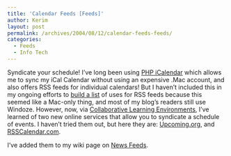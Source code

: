 ```yaml
---
title: 'Calendar Feeds [Feeds]'
author: Kerim
layout: post
permalink: /archives/2004/08/12/calendar-feeds-feeds/
categories:
  - Feeds
  - Info Tech
---
```

Syndicate your schedule! I&#8217;ve long been using <a href="http://phpicalendar.net/forums/" onclick="_gaq.push(['_trackEvent', 'outbound-article', 'http://phpicalendar.net/forums/', 'PHP iCalendar']);" >PHP iCalendar</a> which allows me to sync my iCal Calendar without using an expensive .Mac account, and also offers RSS feeds for individual calendars! But I haven&#8217;t included this in my ongoing efforts to <a href="http://test.oxus.net/archives/cat_feeds.html" onclick="_gaq.push(['_trackEvent', 'outbound-article', 'http://test.oxus.net/archives/cat_feeds.html', 'build a list']);" >build a list</a> of uses for RSS feeds because this seemed like a Mac-only thing, and most of my blog&#8217;s readers still use Windoze. However, now, via <a href="http://www.criticalmethods.org/collab/2004/8/news.htm#1091616873500" onclick="_gaq.push(['_trackEvent', 'outbound-article', 'http://www.criticalmethods.org/collab/2004/8/news.htm#1091616873500', 'Collaborative Learning Environments']);" >Collaborative Learning Environments</a>, I&#8217;ve learned of two new online services that allow you to syndicate a schedule of events. I haven&#8217;t tried them out, but here they are: <a href="http://www.upcoming.org/" onclick="_gaq.push(['_trackEvent', 'outbound-article', 'http://www.upcoming.org/', 'Upcoming.org']);" >Upcoming.org</a>, and <a href="http://www.rsscalendar.com/" onclick="_gaq.push(['_trackEvent', 'outbound-article', 'http://www.rsscalendar.com/', 'RSSCalendar.com']);" >RSSCalendar.com</a>.

I&#8217;ve added them to my wiki page on <a href="http://wiki.oxus.net/News_Feeds" onclick="_gaq.push(['_trackEvent', 'outbound-article', 'http://wiki.oxus.net/News_Feeds', 'News Feeds']);" >News Feeds</a>.

